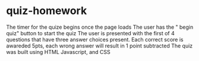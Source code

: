 # quiz-homework
The timer for the quize begins once the page loads
The user has the " begin quiz" button to start the quiz
The user is presented with the first of 4 questions that have three answer choices present.
Each correct score is awareded 5pts, each wrong answer will result in 1 point subtracted
The quiz was built using HTML Javascript, and CSS
